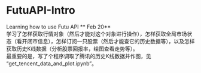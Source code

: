 # FutuAPI-Intro
Learning how to use Futu API
** Feb 20**  
学习了怎样获取行情对象（然后才能对这个对象进行操作），怎样获取全局市场状态（看开闭市信息），怎样订阅一只股票（然后才能查它的历史数据等），以及怎样获取历史K线数据（分析股票回报率，绘图查看走势等）。  
最重要的是，写了个程序调取了腾讯的历史K线数据并作图，见 “get_tencent_data_and_plot.ipynb”。
